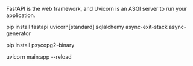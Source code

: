 FastAPI is the web framework, and Uvicorn is an ASGI server to run your application.

pip install fastapi uvicorn[standard] sqlalchemy async-exit-stack async-generator


pip install psycopg2-binary

uvicorn main:app --reload
